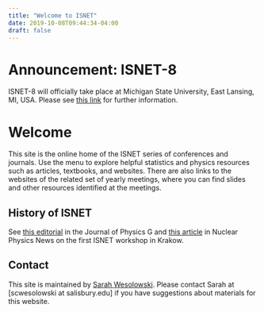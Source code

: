 ```yaml
---
title: "Welcome to ISNET"
date: 2019-10-08T09:44:34-04:00
draft: false
---
```


# Announcement: ISNET-8

ISNET-8 will officially take place at Michigan State University, East Lansing, MI, USA. Please see [this link](https://indico.frib.msu.edu/event/21/) for further information.

# Welcome

This site is the online home of the ISNET series of conferences and journals. Use the menu to explore helpful statistics and physics resources such as articles, textbooks, and websites. There are also links to the websites of the related set of yearly meetings, where you can find slides and other resources identified at the meetings.

## History of ISNET

See [this editorial](https://iopscience.iop.org/article/10.1088/0954-3899/42/3/030301) in the Journal of Physics G and [this article](https://doi.org/10.1080/10619127.2013.793104) in Nuclear Physics News on the first ISNET workshop in Krakow.


## Contact

This site is maintained by [Sarah Wesolowski](http://faculty.salisbury.edu/~scwesolowski/). Please contact Sarah at [scwesolowski at salisbury.edu] if you have suggestions about materials for this website.